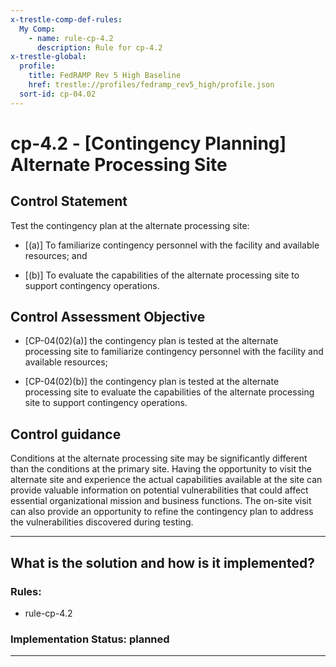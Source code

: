 ```yaml
---
x-trestle-comp-def-rules:
  My Comp:
    - name: rule-cp-4.2
      description: Rule for cp-4.2
x-trestle-global:
  profile:
    title: FedRAMP Rev 5 High Baseline
    href: trestle://profiles/fedramp_rev5_high/profile.json
  sort-id: cp-04.02
---
```


# cp-4.2 - \[Contingency Planning\] Alternate Processing Site

## Control Statement

Test the contingency plan at the alternate processing site:

- \[(a)\] To familiarize contingency personnel with the facility and available resources; and

- \[(b)\] To evaluate the capabilities of the alternate processing site to support contingency operations.

## Control Assessment Objective

- \[CP-04(02)(a)\] the contingency plan is tested at the alternate processing site to familiarize contingency personnel with the facility and available resources;

- \[CP-04(02)(b)\] the contingency plan is tested at the alternate processing site to evaluate the capabilities of the alternate processing site to support contingency operations.

## Control guidance

Conditions at the alternate processing site may be significantly different than the conditions at the primary site. Having the opportunity to visit the alternate site and experience the actual capabilities available at the site can provide valuable information on potential vulnerabilities that could affect essential organizational mission and business functions. The on-site visit can also provide an opportunity to refine the contingency plan to address the vulnerabilities discovered during testing.

______________________________________________________________________

## What is the solution and how is it implemented?

<!-- For implementation status enter one of: implemented, partial, planned, alternative, not-applicable -->

<!-- Note that the list of rules under ### Rules: is read-only and changes will not be captured after assembly to JSON -->

<!-- Add control implementation description here for control: cp-4.2 -->

### Rules:

  - rule-cp-4.2

### Implementation Status: planned

______________________________________________________________________
